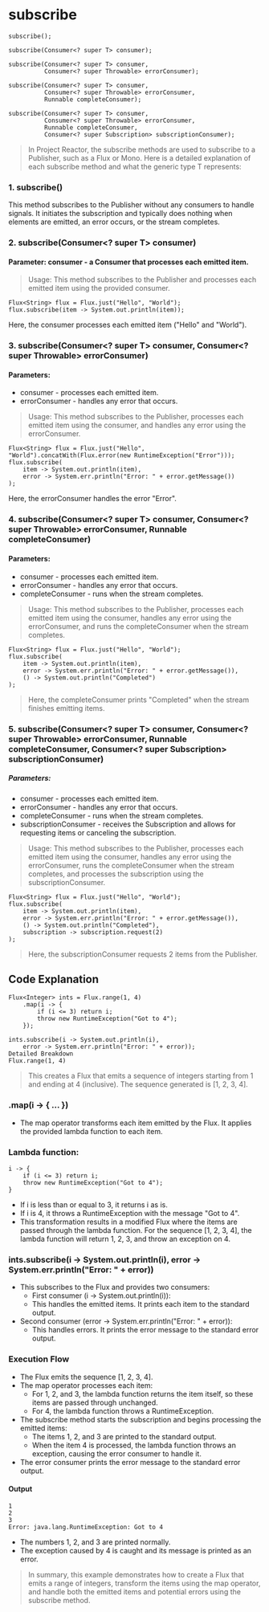 # subscribe

```
subscribe(); 

subscribe(Consumer<? super T> consumer); 

subscribe(Consumer<? super T> consumer,
          Consumer<? super Throwable> errorConsumer); 

subscribe(Consumer<? super T> consumer,
          Consumer<? super Throwable> errorConsumer,
          Runnable completeConsumer); 

subscribe(Consumer<? super T> consumer,
          Consumer<? super Throwable> errorConsumer,
          Runnable completeConsumer,
          Consumer<? super Subscription> subscriptionConsumer);
```
> In Project Reactor, the subscribe methods are used to subscribe to a Publisher, such as a Flux or Mono. Here is a detailed explanation of each subscribe method and what the generic type T represents:

### 1. subscribe()
This method subscribes to the Publisher without any consumers to handle signals. It initiates the subscription and typically does nothing when elements are emitted, an error occurs, or the stream completes.

### 2. subscribe(Consumer<? super T> consumer)
#### Parameter: consumer - a Consumer that processes each emitted item.
> Usage: This method subscribes to the Publisher and processes each emitted item using the provided consumer.

```
Flux<String> flux = Flux.just("Hello", "World");
flux.subscribe(item -> System.out.println(item));
```
Here, the consumer processes each emitted item ("Hello" and "World").
### 3. subscribe(Consumer<? super T> consumer, Consumer<? super Throwable> errorConsumer)
#### Parameters:
- consumer - processes each emitted item.
- errorConsumer - handles any error that occurs.
> Usage: This method subscribes to the Publisher, processes each emitted item using the consumer, and handles any error using the errorConsumer.
```
Flux<String> flux = Flux.just("Hello", "World").concatWith(Flux.error(new RuntimeException("Error")));
flux.subscribe(
    item -> System.out.println(item),
    error -> System.err.println("Error: " + error.getMessage())
);
```
Here, the errorConsumer handles the error "Error".
### 4. subscribe(Consumer<? super T> consumer, Consumer<? super Throwable> errorConsumer, Runnable completeConsumer)
#### Parameters:
- consumer - processes each emitted item.
- errorConsumer - handles any error that occurs.
- completeConsumer - runs when the stream completes.
> Usage: This method subscribes to the Publisher, processes each emitted item using the consumer, handles any error using the errorConsumer, and runs the completeConsumer when the stream completes.
```
Flux<String> flux = Flux.just("Hello", "World");
flux.subscribe(
    item -> System.out.println(item),
    error -> System.err.println("Error: " + error.getMessage()),
    () -> System.out.println("Completed")
);
```
> Here, the completeConsumer prints "Completed" when the stream finishes emitting items.
### 5. subscribe(Consumer<? super T> consumer, Consumer<? super Throwable> errorConsumer, Runnable completeConsumer, Consumer<? super Subscription> subscriptionConsumer)
##### Parameters:
- consumer - processes each emitted item.
- errorConsumer - handles any error that occurs.
- completeConsumer - runs when the stream completes.
- subscriptionConsumer - receives the Subscription and allows for requesting items or canceling the subscription.
> Usage: This method subscribes to the Publisher, processes each emitted item using the consumer, handles any error using the errorConsumer, runs the completeConsumer when the stream completes, and processes the subscription using the subscriptionConsumer.
```
Flux<String> flux = Flux.just("Hello", "World");
flux.subscribe(
    item -> System.out.println(item),
    error -> System.err.println("Error: " + error.getMessage()),
    () -> System.out.println("Completed"),
    subscription -> subscription.request(2)
);
```
> Here, the subscriptionConsumer requests 2 items from the Publisher.

## Code Explanation
```
Flux<Integer> ints = Flux.range(1, 4)
    .map(i -> {
        if (i <= 3) return i;
        throw new RuntimeException("Got to 4");
    });

ints.subscribe(i -> System.out.println(i),
    error -> System.err.println("Error: " + error));
Detailed Breakdown
Flux.range(1, 4)
```
> This creates a Flux that emits a sequence of integers starting from 1 and ending at 4 (inclusive). The sequence generated is [1, 2, 3, 4].
### .map(i -> { ... })

- The map operator transforms each item emitted by the Flux. It applies the provided lambda function to each item.
### Lambda function:
```
i -> {
    if (i <= 3) return i;
    throw new RuntimeException("Got to 4");
}
```
- If i is less than or equal to 3, it returns i as is.
- If i is 4, it throws a RuntimeException with the message "Got to 4".
- This transformation results in a modified Flux where the items are passed through the lambda function. For the sequence [1, 2, 3, 4], the lambda function will return 1, 2, 3, and throw an exception on 4.
### ints.subscribe(i -> System.out.println(i), error -> System.err.println("Error: " + error))

- This subscribes to the Flux and provides two consumers:
  - First consumer (i -> System.out.println(i)):
  - This handles the emitted items. It prints each item to the standard output.
- Second consumer (error -> System.err.println("Error: " + error)):
  - This handles errors. It prints the error message to the standard error output.
### Execution Flow
- The Flux emits the sequence [1, 2, 3, 4].
- The map operator processes each item:
  - For 1, 2, and 3, the lambda function returns the item itself, so these items are passed through unchanged.
  - For 4, the lambda function throws a RuntimeException.
- The subscribe method starts the subscription and begins processing the emitted items:
  - The items 1, 2, and 3 are printed to the standard output.
  - When the item 4 is processed, the lambda function throws an exception, causing the error consumer to handle it.
- The error consumer prints the error message to the standard error output.
#### Output
```
1
2
3
Error: java.lang.RuntimeException: Got to 4
```
- The numbers 1, 2, and 3 are printed normally.
- The exception caused by 4 is caught and its message is printed as an error.
> In summary, this example demonstrates how to create a Flux that emits a range of integers, transform the items using the map operator, and handle both the emitted items and potential errors using the subscribe method.
